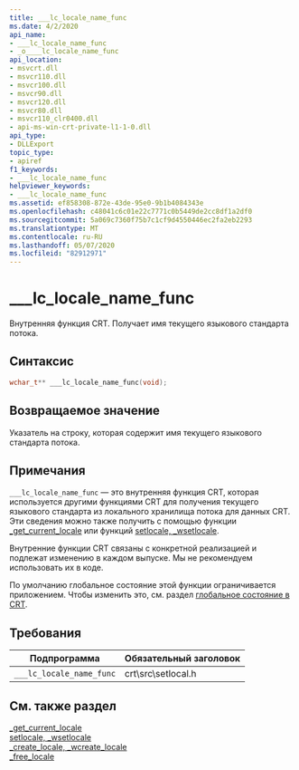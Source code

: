 ```yaml
---
title: ___lc_locale_name_func
ms.date: 4/2/2020
api_name:
- ___lc_locale_name_func
- _o____lc_locale_name_func
api_location:
- msvcrt.dll
- msvcr110.dll
- msvcr100.dll
- msvcr90.dll
- msvcr120.dll
- msvcr80.dll
- msvcr110_clr0400.dll
- api-ms-win-crt-private-l1-1-0.dll
api_type:
- DLLExport
topic_type:
- apiref
f1_keywords:
- ___lc_locale_name_func
helpviewer_keywords:
- ___lc_locale_name_func
ms.assetid: ef858308-872e-43de-95e0-9b1b4084343e
ms.openlocfilehash: c48041c6c01e22c7771c0b5449de2cc8df1a2df0
ms.sourcegitcommit: 5a069c7360f75b7c1cf9d4550446ec2fa2eb2293
ms.translationtype: MT
ms.contentlocale: ru-RU
ms.lasthandoff: 05/07/2020
ms.locfileid: "82912971"
---
```

# <a name="___lc_locale_name_func"></a>___lc_locale_name_func

Внутренняя функция CRT. Получает имя текущего языкового стандарта потока.

## <a name="syntax"></a>Синтаксис

```cpp
wchar_t** ___lc_locale_name_func(void);
```

## <a name="return-value"></a>Возвращаемое значение

Указатель на строку, которая содержит имя текущего языкового стандарта потока.

## <a name="remarks"></a>Примечания

`___lc_locale_name_func` — это внутренняя функция CRT, которая используется другими функциями CRT для получения текущего языкового стандарта из локального хранилища потока для данных CRT. Эти сведения можно также получить с помощью функции [_get_current_locale](../c-runtime-library/reference/get-current-locale.md) или функций [setlocale, _wsetlocale](../c-runtime-library/reference/setlocale-wsetlocale.md).

Внутренние функции CRT связаны с конкретной реализацией и подлежат изменению в каждом выпуске. Мы не рекомендуем использовать их в коде.

По умолчанию глобальное состояние этой функции ограничивается приложением. Чтобы изменить это, см. раздел [глобальное состояние в CRT](global-state.md).

## <a name="requirements"></a>Требования

|Подпрограмма|Обязательный заголовок|
|-------------|---------------------|
|`___lc_locale_name_func`|crt\src\setlocal.h|

## <a name="see-also"></a>См. также раздел

[_get_current_locale](../c-runtime-library/reference/get-current-locale.md)<br/>
[setlocale, _wsetlocale](../c-runtime-library/reference/setlocale-wsetlocale.md)<br/>
[_create_locale, _wcreate_locale](../c-runtime-library/reference/create-locale-wcreate-locale.md)<br/>
[_free_locale](../c-runtime-library/reference/free-locale.md)
